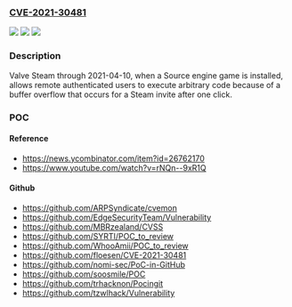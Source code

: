 ### [CVE-2021-30481](https://cve.mitre.org/cgi-bin/cvename.cgi?name=CVE-2021-30481)
![](https://img.shields.io/static/v1?label=Product&message=n%2Fa&color=blue)
![](https://img.shields.io/static/v1?label=Version&message=n%2Fa&color=blue)
![](https://img.shields.io/static/v1?label=Vulnerability&message=n%2Fa&color=brighgreen)

### Description

Valve Steam through 2021-04-10, when a Source engine game is installed, allows remote authenticated users to execute arbitrary code because of a buffer overflow that occurs for a Steam invite after one click.

### POC

#### Reference
- https://news.ycombinator.com/item?id=26762170
- https://www.youtube.com/watch?v=rNQn--9xR1Q

#### Github
- https://github.com/ARPSyndicate/cvemon
- https://github.com/EdgeSecurityTeam/Vulnerability
- https://github.com/MBRzealand/CVSS
- https://github.com/SYRTI/POC_to_review
- https://github.com/WhooAmii/POC_to_review
- https://github.com/floesen/CVE-2021-30481
- https://github.com/nomi-sec/PoC-in-GitHub
- https://github.com/soosmile/POC
- https://github.com/trhacknon/Pocingit
- https://github.com/tzwlhack/Vulnerability

